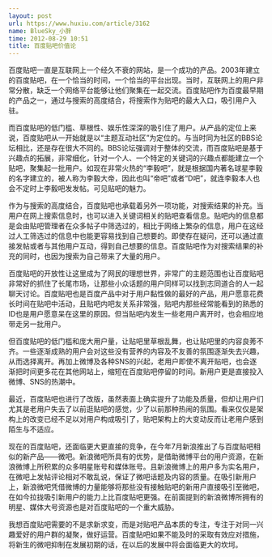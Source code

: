 ```yaml
---
layout: post
url: https://www.huxiu.com/article/3162
name: BlueSky_小胖
time: 2012-08-29 10:51
title: 百度贴吧价值论
---
```

百度贴吧一直是互联网上一个经久不衰的网站，是一个成功的产品。2003年建立的百度贴吧，在一个恰当的时间，一个恰当的平台出现。当时，互联网上的用户非常分散，缺乏一个网络平台能够让他们聚集在一起交流。百度贴吧作为百度最早期的产品之一，通过与搜索的高度结合，将搜索作为贴吧的最大入口，吸引用户入驻。

而百度贴吧的低门槛、草根性、娱乐性深深的吸引住了用户。从产品的定位上来说，百度贴吧从一开始就是以“主题互动社区”为定位的。与当时同为社区的BBS论坛相比，还是存在很大不同的。BBS论坛强调对于整体的交流，而百度贴吧是基于兴趣点的拓展，非常细化，针对一个人、一个特定的关键词的兴趣点都能建立一个贴吧，聚集起一批用户。如现在非常火热的“李毅吧”，就是根据国内著名球星李毅的名字建立的，被人称为李毅大帝，因此也叫“帝吧”或者“D吧”，就连李毅本人也会不定时上李毅吧发发帖。可见贴吧的魅力。

作为与搜索的高度结合，百度贴吧也承载着另外一项功能，对搜索结果的补充。当用户在网上搜索信息时，也可以进入关键词相关的贴吧查看信息。贴吧内的信息都是会由贴吧管理者在众多帖子中筛选过的，相比于网络上繁杂的信息，用户在这经过人工筛选过的信息中也能更容易找到自己想要的。即使存在疑问，还可以通过直接发帖或者与其他用户互动，得到自己想要的信息。百度贴吧作为对搜索结果的补充的同时，也因为搜索为自己带来了大量的用户。

百度贴吧的开放性让这里成为了网民的理想世界，非常广的主题范围也让百度贴吧非常好的抓住了长尾市场，让那些小众话题的用户同样可以找到志同道合的人一起聊天讨论。百度贴吧也是百度产品中对于用户黏性做的最好的产品，用户愿意花费长时间在贴吧中活动，且贴吧内吧友关系非常强，贴吧内那些经常能看到的熟悉的ID也是用户愿意呆在这里的原因。但当贴吧内发生一些老用户离开时，也会相应地带走另一批用户。

但百度贴吧的低门槛和庞大用户量，让贴吧里草根乱舞，也让贴吧里的内容良莠不齐。一些逐渐成熟的用户会对这些没有营养的内容及不友善的氛围逐渐失去兴趣，从而选择离开。再加上微博及各种SNS的兴起，老用户即使不离开贴吧，也会逐渐把时间更多花在其他网站上，缩短在百度贴吧停留的时间。新用户更是直接投入微博、SNS的热潮中。

最近，百度贴吧也进行了改版，虽然表面上确实提升了功能及质量，但却让用户们尤其是老用户失去了以前逛贴吧的感觉，少了以前那种热闹的氛围。看来仅仅是架构上的改变已经不足以对用户构成吸引了，贴吧架构上的大变动反而让老用户感到陌生与不适应。

现在的百度贴吧，还面临更大更直接的竞争，在今年7月新浪推出了与百度贴吧相似的新产品——微吧。新浪微吧所具有的优势，是借助微博平台的用户资源，在新浪微博上所积累的众多明星账号和媒体账号。且新浪微博上的用户多为实名用户，在微吧上发帖评论相对不敢乱说，保证了微吧话题及内容的质量。在吸引新用户上，新浪微吧凭借微博的力量能够将那些没有接触贴吧的新用户直接吸引至微吧，在如今拉拢吸引新用户的能力上比百度贴吧更强。在前面提到的新浪微博所拥有的明星、媒体大号资源也是对百度贴吧的一个重大威胁。

我想百度贴吧需要的不是求新求变，而是对贴吧产品本质的专注，专注于对同一兴趣爱好的用户群的凝聚，做好运营。百度贴吧如果不能及时的采取有效应对措施，将新生的微吧抑制在发展初期的话，在以后的发展中将会面临更大的坎坷。

